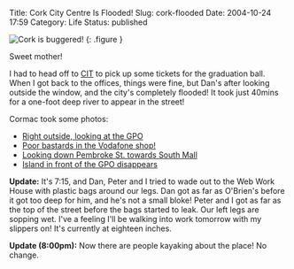 Title: Cork City Centre Is Flooded!
Slug: cork-flooded
Date: 2004-10-24 17:59
Category: Life
Status: published

![Cork is buggered!]({attach}attachments/cork-flooded/flooding.jpg)
{: .figure }

Sweet mother!

I had to head off to [CIT](https://www.cit.ie/) to pick up some tickets for the graduation ball. When I got back to the offices, things were fine, but Dan's after looking outside the window, and the city's completely flooded! It took just 40mins for a one-foot deep river to appear in the street!

Cormac took some photos:

* [Right outside, looking at the GPO]({attach}attachments/cork-flooded/DSC00230.jpg)
* [Poor bastards in the Vodafone shop!]({attach}attachments/cork-flooded/DSC00231.jpg)
* [Looking down Pembroke St. towards South Mall]({attach}attachments/cork-flooded/DSC00232.jpg)
* [Island in front of the GPO disappears]({attach}attachments/cork-flooded/DSC00235.jpg)

**Update:** It's 7:15, and Dan, Peter and I tried to wade out to the Web Work House with plastic bags around our legs. Dan got as far as O'Brien's before it got too deep for him, and he's not a small bloke! Peter and I got as far as the top of the street before the bags started to leak. Our left legs are sopping wet. I've a feeling I'll be walking into work tomorrow with my slippers on! It's currently at eighteen inches.

**Update (8:00pm):** Now there are people kayaking about the place! No change.
